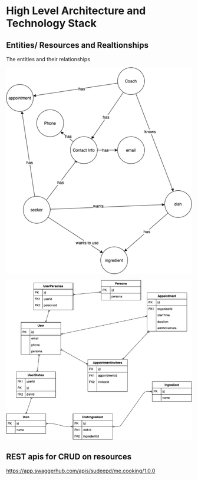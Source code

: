 # High Level Architecture and Technology Stack

## Entities/ Resources and Realtionships
The entities and their relationships

![Relations]( entities.png "Entity Relations")

![DbSchema]( DBSchema.png "DBSchema")

## REST apis for CRUD on resources
https://app.swaggerhub.com/apis/sudeepd/me.cooking/1.0.0


